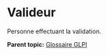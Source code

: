 Valideur
========

Personne effectuant la validation.

**Parent topic:** [Glossaire GLPI](../../glpi/glossary.html)
